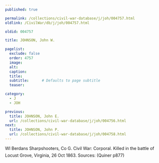 ```yaml
---
published: true

permalink: /collections/civil-war-database/j/joh/004757.html
oldlink: /CivilWar/db/j/joh/004757.html

oldid: 004757

title: JOHNSON, John W.

pagelist:
  exclude: false
  order: 4757
  image: 
  alt:
  caption:
  title:
  subtitle:      # Defaults to page subtitle
  teaser:

category: 
  - J 
  - JOH

previous:
  title: JOHNSON, John E.
  url: /collections/civil-war-database/j/joh/004756.html  
next:
  title: JOHNSON, John P.
  url: /collections/civil-war-database/j/joh/004758.html   
---
```

WI Berdan&#146;s Sharpshooters, Co G. Civil War: Corporal. Killed in the battle of Locust Grove, Virginia, 26 Oct 1863. Sources: (Quiner p877)